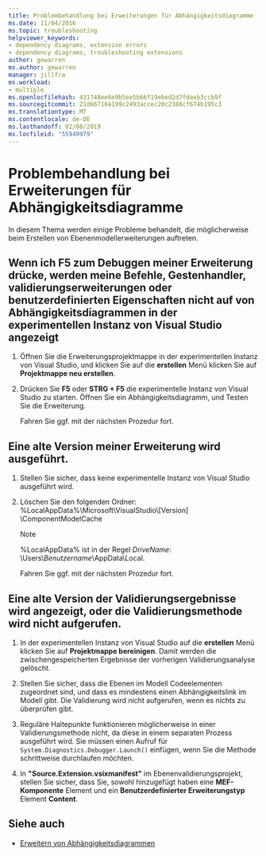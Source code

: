 ```yaml
---
title: Problembehandlung bei Erweiterungen für Abhängigkeitsdiagramme
ms.date: 11/04/2016
ms.topic: troubleshooting
helpviewer_keywords:
- dependency diagrams, extension errors
- dependency diagrams, troubleshooting extensions
author: gewarren
ms.author: gewarren
manager: jillfra
ms.workload:
- multiple
ms.openlocfilehash: 431748ee6e9b5ee5b66f19ebed2d7fdaeb3ccb9f
ms.sourcegitcommit: 21d667104199c2493accec20c2388cf674b195c3
ms.translationtype: MT
ms.contentlocale: de-DE
ms.lasthandoff: 02/08/2019
ms.locfileid: "55949979"
---
```

# <a name="troubleshoot-extensions-for-dependency-diagrams"></a>Problembehandlung bei Erweiterungen für Abhängigkeitsdiagramme

In diesem Thema werden einige Probleme behandelt, die möglicherweise beim Erstellen von Ebenenmodellerweiterungen auftreten.

## <a name="when-i-press-f5-to-debug-my-extension-my-commands-gesture-handlers-validation-extensions-or-custom-properties-do-not-appear-on-dependency-diagrams-in-the-experimental-instance-of-visual-studio"></a>Wenn ich F5 zum Debuggen meiner Erweiterung drücke, werden meine Befehle, Gestenhandler, validierungserweiterungen oder benutzerdefinierten Eigenschaften nicht auf von Abhängigkeitsdiagrammen in der experimentellen Instanz von Visual Studio angezeigt

1. Öffnen Sie die Erweiterungsprojektmappe in der experimentellen Instanz von Visual Studio, und klicken Sie auf die **erstellen** Menü klicken Sie auf **Projektmappe neu erstellen**.

2. Drücken Sie **F5** oder **STRG + F5** die experimentelle Instanz von Visual Studio zu starten. Öffnen Sie ein Abhängigkeitsdiagramm, und Testen Sie die Erweiterung.

   Fahren Sie ggf. mit der nächsten Prozedur fort.

## <a name="an-old-version-of-my-extension-runs"></a>Eine alte Version meiner Erweiterung wird ausgeführt.

1. Stellen Sie sicher, dass keine experimentelle Instanz von Visual Studio ausgeführt wird.

2. Löschen Sie den folgenden Ordner: %LocalAppData%\Microsoft\VisualStudio\\[Version] \ComponentModelCache

   > [!NOTE]
   > %LocalAppData% ist in der Regel *DriveName*: \Users\\*Benutzername*\AppData\Local.

   Fahren Sie ggf. mit der nächsten Prozedur fort.

## <a name="an-old-version-of-my-validation-results-appears-or-my-validation-method-is-not-called"></a>Eine alte Version der Validierungsergebnisse wird angezeigt, oder die Validierungsmethode wird nicht aufgerufen.

1.  In der experimentellen Instanz von Visual Studio auf die **erstellen** Menü klicken Sie auf **Projektmappe bereinigen**. Damit werden die zwischengespeicherten Ergebnisse der vorherigen Validierungsanalyse gelöscht.

2.  Stellen Sie sicher, dass die Ebenen im Modell Codeelementen zugeordnet sind, und dass es mindestens einen Abhängigkeitslink im Modell gibt. Die Validierung wird nicht aufgerufen, wenn es nichts zu überprüfen gibt.

3.  Reguläre Haltepunkte funktionieren möglicherweise in einer Validierungsmethode nicht, da diese in einem separaten Prozess ausgeführt wird. Sie müssen einen Aufruf für `System.Diagnostics.Debugger.Launch()` einfügen, wenn Sie die Methode schrittweise durchlaufen möchten.

4.  In **"Source.Extension.vsixmanifest"** im Ebenenvalidierungsprojekt, stellen Sie sicher, dass Sie, sowohl hinzugefügt haben eine **MEF-Komponente** Element und ein **Benutzerdefinierter Erweiterungstyp** Element **Content**.

## <a name="see-also"></a>Siehe auch

- [Erweitern von Abhängigkeitsdiagrammen](../modeling/extend-layer-diagrams.md)
